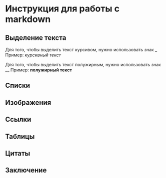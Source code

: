 # Инструкция для работы с markdown

## Выделение текста

Для того, чтобы выделить текст курсивом, нужно использовать знак _
Пример: _курсивный текст_

Для того, чтобы выделить текст полужирным, нужно использовать знак __
Пример: __полужирный текст__

## Списки

## Изображения

## Ссылки

## Таблицы

## Цитаты

## Заключение